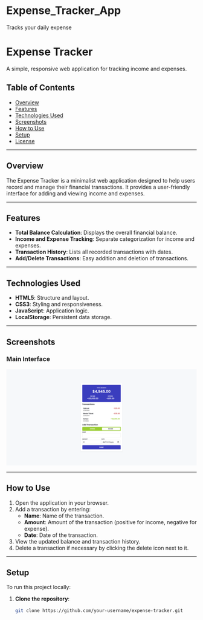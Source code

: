 # Expense_Tracker_App
Tracks your daily expense 



# Expense Tracker

A simple, responsive web application for tracking income and expenses.

## Table of Contents

- [Overview](#overview)
- [Features](#features)
- [Technologies Used](#technologies-used)
- [Screenshots](#screenshots)
- [How to Use](#how-to-use)
- [Setup](#setup)
- [License](#license)

---

## Overview

The Expense Tracker is a minimalist web application designed to help users record and manage their financial transactions. It provides a user-friendly interface for adding and viewing income and expenses.

---

## Features

- **Total Balance Calculation**: Displays the overall financial balance.
- **Income and Expense Tracking**: Separate categorization for income and expenses.
- **Transaction History**: Lists all recorded transactions with dates.
- **Add/Delete Transactions**: Easy addition and deletion of transactions.

---

## Technologies Used

- **HTML5**: Structure and layout.
- **CSS3**: Styling and responsiveness.
- **JavaScript**: Application logic.
- **LocalStorage**: Persistent data storage.

---

## Screenshots

### Main Interface
![Expense Tracker Screenshot](./screenshot.png)

---

## How to Use

1. Open the application in your browser.
2. Add a transaction by entering:
   - **Name**: Name of the transaction.
   - **Amount**: Amount of the transaction (positive for income, negative for expense).
   - **Date**: Date of the transaction.
3. View the updated balance and transaction history.
4. Delete a transaction if necessary by clicking the delete icon next to it.

---

## Setup

To run this project locally:

1. **Clone the repository**:
   ```bash
   git clone https://github.com/your-username/expense-tracker.git
